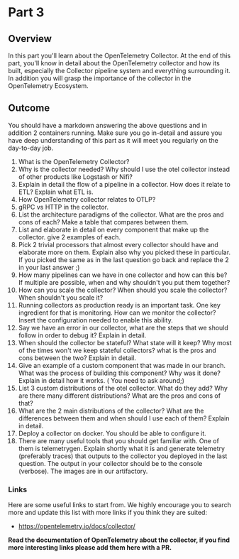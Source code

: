# Part 3

## Overview

In this part you'll learn about the OpenTelemetry Collector.
At the end of this part, you'll know in detail about the OpenTelemetry collector and how its built, especially the Collector pipeline system and everything surrounding it. In addition you will grasp the importance of the collector in the OpenTelemetry Ecosystem.

## Outcome

You should have a markdown answering the above questions and in addition 2 containers running.
Make sure you go in-detail and assure you have deep understanding of this part as it will meet you regularly on the day-to-day job.

1. What is the OpenTelemetry Collector?
2. Why is the collector needed? Why should I use the otel collector instead of other products like Logstash or Nifi?
3. Explain in detail the flow of a pipeline in a collector. How does it relate to ETL? Explain what ETL is.
4. How OpenTelemetry collector relates to OTLP?
5. gRPC vs HTTP in the collector.
6. List the architecture paradigms of the collector. What are the pros and cons of each? Make a table that compares between them.
7. List and elaborate in detail on every 
 component that make up the collector. give 2 examples of each.
8. Pick 2 trivial processors that almost every collector should have and elaborate more on them. Explain also why you picked these in particular. If you picked the same as in the last question go back and replace the 2 in your last answer ;)
9. How many pipelines can we have in one collector and how can this be? If multiple are possible, when and why shouldn't you put them together? 
10. How can you scale the collector? When should you scale the collector? When shouldn't you scale it?
11. Running collectors as production ready is an important task. One key ingredient for that is monitoring. How can we monitor the collector? Insert the configuration needed to enable this ability.
12. Say we have an error in our collector, what are the steps that we should follow in order to debug it? Explain in detail.
13. When should the collector be stateful? What state will it keep? Why most of the times won't we keep stateful collectors? what is the pros and cons between the two? Explain in detail.
14. Give an example of a custom component that was made in our branch. What was the process of building this component? Why was it done? Explain in detail how it works. ( You need to ask around;) 
15. List 3 custom distributions of the otel collector. What do they add? Why are there many different distributions? What are the pros and cons of that?
16. What are the 2 main distributions of the collector? What are the differences between them and when should I use each of them? Explain in detail.
17. Deploy a collector on docker. You should be able to configure it.
18. There are many useful tools that you should get familiar with. One of them is telemetrygen. Explain shortly what it is and generate telemetry (preferably traces) that outputs to the collector you deployed in the last question. The output in your collector should be to the console (verbose). The images are in our artifactory.

### Links

Here are some useful links to start from. We highly encourage you to search more and update this list with more links if you think they are suited:
* <https://opentelemetry.io/docs/collector/>

**Read the documentation of OpenTelemetry about the collector, if you find more interesting links please add them here with a PR.**